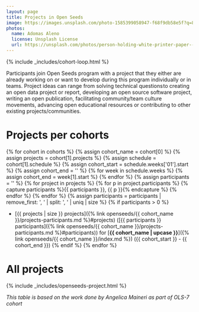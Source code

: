 ```yaml
---
layout: page
title: Projects in Open Seeds
image: https://images.unsplash.com/photo-1585399058947-f68f9db58e5f?q=80&w=3870&auto=format&fit=crop&ixlib=rb-4.0.3&ixid=M3wxMjA3fDB8MHxwaG90by1wYWdlfHx8fGVufDB8fHx8fA%3D%3D
photos:
  name: Adomas Aleno
  license: Unsplash License
  url: https://unsplash.com/photos/person-holding-white-printer-paper--ySLeov8m_8
---
```


{% include _includes/cohort-loop.html %}

Participants join Open Seeds program with a project that they either are already working on or want to develop during this program individually or in teams.
Project ideas can range from solving technical questions to creating an open data project or report, developing an open source software project, writing an open publication, facilitating community/team culture movements, advancing open educational resources or contributing to other existing projects/communities.

# Projects per cohorts



{% for cohort in cohorts %}
    {% assign cohort_name = cohort[0] %}
    {% assign projects = cohort[1].projects %}
    {% assign schedule = cohort[1].schedule %}
    {% assign cohort_start = schedule.weeks['01'].start %}
    {% assign cohort_end = '' %}
    {% for week in schedule.weeks %}
        {% assign cohort_end = week[1].start %}
    {% endfor %}
    {% assign participants = '' %}
    {% for project in projects %}
        {% for p in project.participants %}
            {% capture participants %}{{ participants }}, {{ p }}{% endcapture %}
        {% endfor %}
    {% endfor %}
    {% assign participants = participants | remove_first: ', ' | split: ', ' | uniq | size %}
    {% if participants > 0 %}
- [{{ projects | size }} projects]({% link openseeds/{{ cohort_name }}/projects-participants.md %}#projects) ([{{ participants }} participants]({% link openseeds/{{ cohort_name }}/projects-participants.md %}#participants)) for [**{{ cohort_name | upcase }}**]({% link openseeds/{{ cohort_name }}/index.md %}) ({{ cohort_start }} - {{ cohort_end }})
    {% endif %}
{% endfor %}

# All projects

{% include _includes/openseeds-project.html %}

*This table is based on the work done by Angelica Maineri as part of OLS-7 cohort*